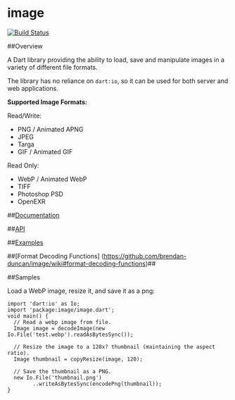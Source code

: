 # image

[![Build Status](https://drone.io/github.com/brendan-duncan/image/status.png)](https://drone.io/github.com/brendan-duncan/image/latest)

##Overview

A Dart library providing the ability to load, save and manipulate images in a variety of different file formats.

The library has no reliance on `dart:io`, so it can be used for both server and
web applications. 

**Supported Image Formats:**

Read/Write:

- PNG / Animated APNG
- JPEG
- Targa
- GIF / Animated GIF

Read Only:

- WebP / Animated WebP
- TIFF
- Photoshop PSD
- OpenEXR


##[Documentation](https://github.com/brendan-duncan/image/wiki)

##[API](http://brendan-duncan.github.io/#image/image)

##[Examples](https://github.com/brendan-duncan/image/wiki/Examples)

##[Format Decoding Functions] (https://github.com/brendan-duncan/image/wiki#format-decoding-functions)##

##Samples

Load a WebP image, resize it, and save it as a png:

    import 'dart:io' as Io;
    import 'package:image/image.dart';
    void main() {
      // Read a webp image from file.
      Image image = decodeImage(new Io.File('test.webp').readAsBytesSync());

      // Resize the image to a 120x? thumbnail (maintaining the aspect ratio).
      Image thumbnail = copyResize(image, 120);
    
      // Save the thumbnail as a PNG.
      new Io.File('thumbnail.png')
            ..writeAsBytesSync(encodePng(thumbnail));
    }

